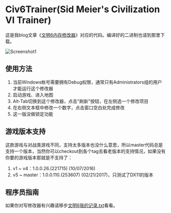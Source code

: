 # Civ6Trainer(Sid Meier's Civilization VI Trainer)

这是我blog文章《[文明6内存修改器](http://tctianchi.duapp.com/archives/%E6%96%87%E6%98%8E6%E5%86%85%E5%AD%98%E4%BF%AE%E6%94%B9%E5%99%A8)》对应的代码。编译好的二进制也请到那里下载。

![Screenshot1](https://raw.githubusercontent.com/wiki/tctianchi/Civ6Trainer/Screenshot1.png)

## 使用方法
1. 当前Windows帐号需要拥有Debug权限，通常只有Administrators组的用户才能运行这个修改器
1. 启动游戏、进入地图
1. Alt-Tab切换到这个修改器，点击"刷新"按钮，在左侧选一个修改项目
1. 在右侧文本框中修改一个数字，点击窗口空白处完成修改
1. 这一版没做锁定功能

## 游戏版本支持
这款游戏与对战类游戏不同，支持太多版本也没什么意思，所以master代码总是支持一个版本，当然你可以checkout到各个tag去看老版本的支持情况，如果没有你要的游戏版本那就是不支持了：

1. v1 ~ v4：1.0.0.26.(221715) (10/07/2016)
1. v5 ~ master：1.0.0.110.(253607) (02/21/2017)，只测试了DX11的版本

## 程序员指南
如果你对写修改器有兴趣请移步[文明6我的记录.txt](https://raw.githubusercontent.com/wiki/tctianchi/Civ6Trainer/文明6我的记录.txt)看看。
